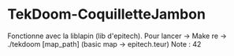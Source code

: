 # TekDoom-CoquilletteJambon

Fonctionne avec la liblapin (lib d'epitech).
Pour lancer -> Make re -> ./tekdoom [map_path] (basic map -> epitech.teur)
Note : 42
